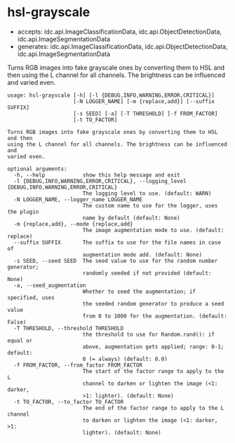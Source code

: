 # hsl-grayscale

* accepts: idc.api.ImageClassificationData, idc.api.ObjectDetectionData, idc.api.ImageSegmentationData
* generates: idc.api.ImageClassificationData, idc.api.ObjectDetectionData, idc.api.ImageSegmentationData

Turns RGB images into fake grayscale ones by converting them to HSL and then using the L channel for all channels. The brightness can be influenced and varied even.

```
usage: hsl-grayscale [-h] [-l {DEBUG,INFO,WARNING,ERROR,CRITICAL}]
                     [-N LOGGER_NAME] [-m {replace,add}] [--suffix SUFFIX]
                     [-s SEED] [-a] [-T THRESHOLD] [-f FROM_FACTOR]
                     [-t TO_FACTOR]

Turns RGB images into fake grayscale ones by converting them to HSL and then
using the L channel for all channels. The brightness can be influenced and
varied even.

optional arguments:
  -h, --help            show this help message and exit
  -l {DEBUG,INFO,WARNING,ERROR,CRITICAL}, --logging_level {DEBUG,INFO,WARNING,ERROR,CRITICAL}
                        The logging level to use. (default: WARN)
  -N LOGGER_NAME, --logger_name LOGGER_NAME
                        The custom name to use for the logger, uses the plugin
                        name by default (default: None)
  -m {replace,add}, --mode {replace,add}
                        The image augmentation mode to use. (default: replace)
  --suffix SUFFIX       The suffix to use for the file names in case of
                        augmentation mode add. (default: None)
  -s SEED, --seed SEED  The seed value to use for the random number generator;
                        randomly seeded if not provided (default: None)
  -a, --seed_augmentation
                        Whether to seed the augmentation; if specified, uses
                        the seeded random generator to produce a seed value
                        from 0 to 1000 for the augmentation. (default: False)
  -T THRESHOLD, --threshold THRESHOLD
                        the threshold to use for Random.rand(): if equal or
                        above, augmentation gets applied; range: 0-1; default:
                        0 (= always) (default: 0.0)
  -f FROM_FACTOR, --from_factor FROM_FACTOR
                        The start of the factor range to apply to the L
                        channel to darken or lighten the image (<1: darker,
                        >1: lighter). (default: None)
  -t TO_FACTOR, --to_factor TO_FACTOR
                        The end of the factor range to apply to the L channel
                        to darken or lighten the image (<1: darker, >1:
                        lighter). (default: None)
```
